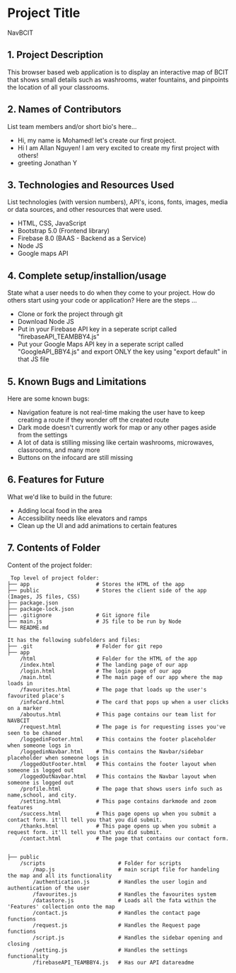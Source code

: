 # Project Title
NavBCIT

## 1. Project Description  
This browser based web application is to display an interactive map of BCIT that shows small details such as washrooms, water fountains, and pinpoints the location of all your classrooms.  

## 2. Names of Contributors
List team members and/or short bio's here... 
* Hi, my name is Mohamed! let's create our first project.
* Hi I am Allan Nguyen! I am very excited to create my first project with others! 
* greeting Jonathan Y
	
## 3. Technologies and Resources Used
List technologies (with version numbers), API's, icons, fonts, images, media or data sources, and other resources that were used.
* HTML, CSS, JavaScript
* Bootstrap 5.0 (Frontend library)
* Firebase 8.0 (BAAS - Backend as a Service)
* Node JS
* Google maps API

## 4. Complete setup/installion/usage
State what a user needs to do when they come to your project.  How do others start using your code or application?
Here are the steps ...
* Clone or fork the project through git
* Download Node JS 
* Put in your Firebase API key in a seperate script called "firebaseAPI_TEAMBBY4.js"
* Put your Google Maps API key in a seperate script called "GoogleAPI_BBY4.js" and export ONLY the key using "export default" in that 
  JS file

## 5. Known Bugs and Limitations
Here are some known bugs:
* Navigation feature is not real-time making the user have to keep creating a route if they wonder off the created route
* Dark mode doesn't currently work for map or any other pages aside from the settings
* A lot of data is stilling missing like certain washrooms, microwaves, classrooms, and many more
* Buttons on the infocard are still missing

## 6. Features for Future
What we'd like to build in the future:
* Adding local food in the area
* Accessibility needs like elevators and ramps
* Clean up the UI and add animations to certain features
	
## 7. Contents of Folder
Content of the project folder:

```
 Top level of project folder: 
├── app                     # Stores the HTML of the app
├── public                  # Stores the client side of the app (Images, JS files, CSS)
├── package.json
├── package-lock.json
├── .gitignore              # Git ignore file
├── main.js                 # JS file to be run by Node
└── README.md

It has the following subfolders and files:
├── .git                    # Folder for git repo
├── app                     
    /html                   # Folder for the HTML of the app
    /index.html             # The landing page of our app
    /login.html             # The login page of our app
    /main.html              # The main page of our app where the map loads in
    /favourites.html        # The page that loads up the user's favourited place's 
    /infoCard.html          # The card that pops up when a user clicks on a marker
    /aboutus.html           # This page contains our team list for NAVBCIT
    /request.html           # The page is for requesting isses you've seen to be chaned
    /loggedinFooter.html    # This contains the footer placeholder when someone logs in
    /loggedinNavbar.html    # This contains the Navbar/sidebar placeholder when someone logs in
    /loggedOutFooter.html   # This contains the footer layout when someone is logged out
    /loggedOutNavbar.html   # This contains the Navbar layout when someone is logged out
    /profile.html           # The page that shows users info such as name,school, and city.
    /setting.html           # This page contains darkmode and zoom features 
    /success.html           # This page opens up when you submit a contact form. it'll tell you that you did submit.
    /thanks.html            # This page opens up when you submit a request form. it'll tell you that you did submit.
    /contact.html           # The page that contains our contact form.

    
├── public
    /scripts                       # Folder for scripts
        /map.js                    # main script file for handeling the map and all its functionality  
        /authentication.js         # Handles the user login and authentication of the user
        /favourites.js             # Handles the favourites system
        /datastore.js              # Loads all the fata within the 'Features' collection onto the map
        /contact.js                # Handles the contact page functions
        /request.js                # Handles the Request page functions
        /script.js                 # Handles the sidebar opening and closing
        /setting.js                # Handles the settings functionality 
        /firebaseAPI_TEAMBBY4.js   # Has our API datareadme




